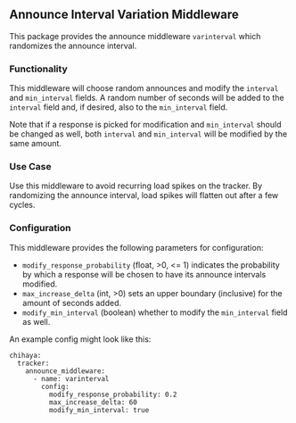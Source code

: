 ## Announce Interval Variation Middleware

This package provides the announce middleware `varinterval` which randomizes the announce interval.

### Functionality

This middleware will choose random announces and modify the `interval` and `min_interval` fields.
A random number of seconds will be added to the `interval` field and, if desired, also to the `min_interval` field.

Note that if a response is picked for modification and `min_interval` should be changed as well, both `interval` and `min_interval` will be modified by the same amount.

### Use Case

Use this middleware to avoid recurring load spikes on the tracker.
By randomizing the announce interval, load spikes will flatten out after a few cycles.

### Configuration

This middleware provides the following parameters for configuration:

- `modify_response_probability` (float, >0, <= 1) indicates the probability by which a response will be chosen to have its announce intervals modified.
- `max_increase_delta` (int, >0) sets an upper boundary (inclusive) for the amount of seconds added.
- `modify_min_interval` (boolean) whether to modify the `min_interval` field as well.

An example config might look like this:

    chihaya:
      tracker:
        announce_middleware:
          - name: varinterval
            config:
              modify_response_probability: 0.2
              max_increase_delta: 60
              modify_min_interval: true
